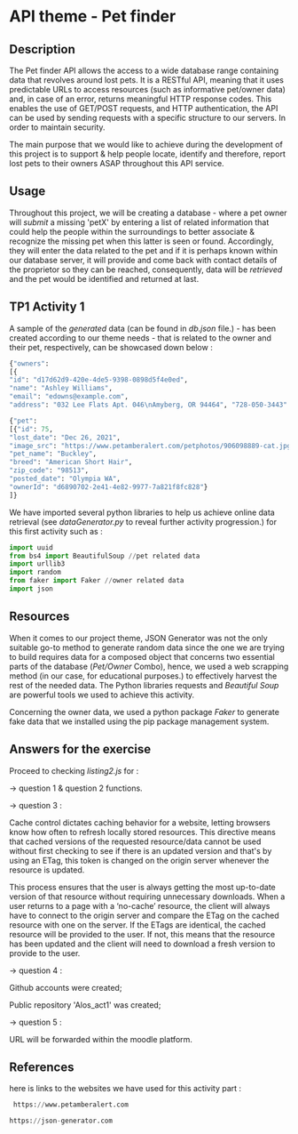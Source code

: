 # API theme - Pet finder

## Description

The Pet finder API allows the access to a wide database range containing data that revolves around lost pets.
It is a RESTful API, meaning that it uses predictable URLs to access resources (such as informative pet/owner data) and, in case of an error, returns meaningful HTTP response codes. This enables the use of GET/POST requests, and HTTP authentication, the API can be used by sending requests with a specific structure to our servers. In order to maintain security.

The main purpose that we would like to achieve during the development of this project is to support & help people locate, identify and therefore, report lost pets to their owners ASAP throughout this API service.

## Usage

Throughout this project, we will be creating a database - where a pet owner will _submit_ a missing 'petX' by entering a list of related information that could help the people within the surroundings to better associate & recognize the missing pet when this latter is seen or found.
Accordingly, they will enter the data related to the pet and if it is perhaps known within our database server, it will provide and come back with contact details of the proprietor so they can be reached, consequently, data will be _retrieved_ and the pet would be identified and returned at last.

## TP1 Activity 1

A sample of the _generated_ data (can be found in _db.json_ file.) - has been created according to our theme needs - that is related to the owner and their pet, respectively, can be showcased down below :

```python
{"owners":
[{
"id": "d17d62d9-420e-4de5-9398-0898d5f4e0ed",
"name": "Ashley Williams",
"email": "edowns@example.com",
"address": "032 Lee Flats Apt. 046\nAmyberg, OR 94464", "728-050-3443": "728-050-3443"}]}
```

```python
{"pet":
[{"id": 75,
"lost_date": "Dec 26, 2021",
"image_src": "https://www.petamberalert.com/petphotos/906098889-cat.jpg",
"pet_name": "Buckley",
"breed": "American Short Hair",
"zip_code": "98513",
"posted_date": "Olympia WA",
"ownerId": "d6890702-2e41-4e82-9977-7a821f8fc828"}
]}
```

We have imported several python libraries to help us achieve online data retrieval (see _dataGenerator.py_ to reveal further activity progression.) for this first activity such as :

```python
import uuid
from bs4 import BeautifulSoup //pet related data
import urllib3
import random
from faker import Faker //owner related data
import json
```

## Resources

When it comes to our project theme, JSON Generator was not the only suitable go-to method to generate random data since the one we are trying to build requires data for a composed object that concerns two essential parts of the database (_Pet/Owner_ Combo), hence, we used a web scrapping method (in our case, for educational purposes.) to effectively harvest the rest of the needed data. The Python libraries requests and _Beautiful Soup_ are powerful tools we used to achieve this activity.

Concerning the owner data, we used a python package _Faker_ to generate fake data that we installed using the pip package management system.

## Answers for the exercise

Proceed to checking _listing2.js_ for :

-> question 1 & question 2 functions.

-> question 3 :

Cache control dictates caching behavior for a website, letting browsers know how often to refresh locally stored resources. This directive means that cached versions of the requested resource/data cannot be used without first checking to see if there is an updated version and that's by using an ETag, this token is changed on the origin server whenever the resource is updated.

This process ensures that the user is always getting the most up-to-date version of that resource without requiring unnecessary downloads. When a user returns to a page with a ‘no-cache’ resource, the client will always have to connect to the origin server and compare the ETag on the cached resource with one on the server. If the ETags are identical, the cached resource will be provided to the user. If not, this means that the resource has been updated and the client will need to download a fresh version to provide to the user.

-> question 4 :

Github accounts were created;

Public repository 'Alos_act1' was created;

-> question 5 :

URL will be forwarded within the moodle platform.

## References

here is links to the websites we have used for this activity part :

```python
 https://www.petamberalert.com
```

```python
https://json-generator.com
```
